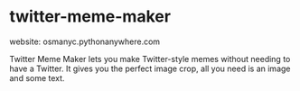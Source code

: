 # twitter-meme-maker

website: osmanyc.pythonanywhere.com

Twitter Meme Maker lets you make Twitter-style memes without needing to have a Twitter. It gives you the perfect image crop, all you need is an image and some text.
